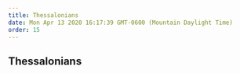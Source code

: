```yaml
---
title: Thessalonians
date: Mon Apr 13 2020 16:17:39 GMT-0600 (Mountain Daylight Time)
order: 15
---
```


## Thessalonians